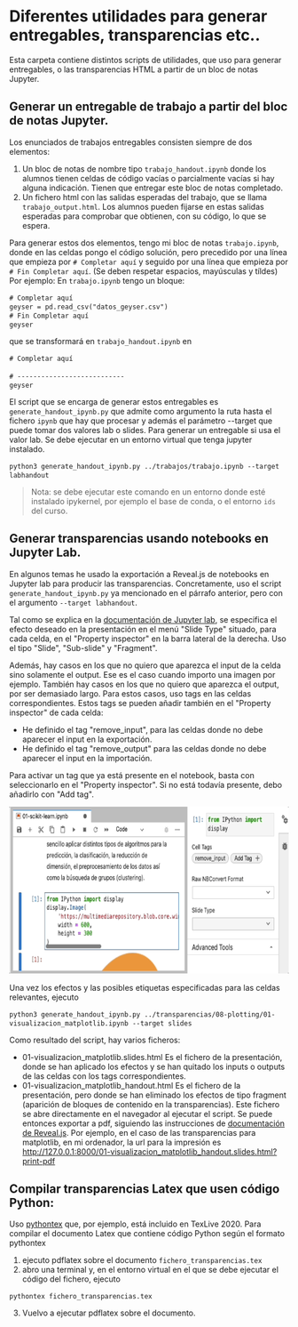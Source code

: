 # Diferentes utilidades para generar entregables, transparencias etc..
Esta carpeta contiene distintos scripts de utilidades, que uso para generar entregables, o las transparencias HTML a partir de un bloc de notas Jupyter.

## Generar un entregable de trabajo a partir del bloc de notas Jupyter.

Los enunciados de trabajos entregables consisten siempre de dos elementos:
1. Un bloc de notas de nombre tipo `trabajo_handout.ipynb` donde los alumnos tienen celdas de código vacías o parcialmente vacías si hay alguna indicación. Tienen que entregar este bloc de notas completado.
2. Un fichero html con las salidas esperadas del trabajo, que se llama `trabajo_output.html`. Los alumnos pueden fijarse en estas salidas esperadas para comprobar que obtienen, con su código, lo que se espera.

Para generar estos dos elementos, tengo mi bloc de notas `trabajo.ipynb`, donde en las celdas pongo el código solución, pero precedido por una línea que empieza por `# Completar aquí` y seguido por una línea que empieza por `# Fin Completar aquí`. (Se deben respetar espacios, mayúsculas y tíldes) 
Por ejemplo:
En `trabajo.ipynb` tengo un bloque:
```
# Completar aquí
geyser = pd.read_csv("datos_geyser.csv")
# Fin Completar aquí
geyser
```

que se transformará en `trabajo_handout.ipynb` en
```
# Completar aquí

# ---------------------------
geyser
```

El script que se encarga de generar estos entregables es `generate_handout_ipynb.py` que admite como argumento la ruta hasta el fichero `ipynb` que hay que procesar y además el parámetro --target que puede tomar dos valores lab o slides. Para generar un entregable si usa el valor lab.
Se debe ejecutar en un entorno virtual que tenga jupyter instalado.

```
python3 generate_handout_ipynb.py ../trabajos/trabajo.ipynb --target labhandout
```

> Nota: se debe ejecutar este comando en un entorno donde esté instalado ipykernel, por ejemplo el base de conda, o el entorno `ids` del curso.

## Generar transparencias usando notebooks en Jupyter Lab.

En algunos temas he usado la exportación a Reveal.js de notebooks en Jupyter lab para producir las transparencias. Concretamente, uso el script `generate_handout_ipynb.py` ya mencionado en el párrafo anterior, pero con el argumento `--target labhandout`.

Tal como se explica en la [documentación de Jupyter lab](https://jupyterlab.readthedocs.io/en/stable/user/export.html#reveal-js-slides), se especifica el efecto deseado en la presentación en el menú "Slide Type" situado, para cada celda, en el "Property inspector" en la barra lateral de la derecha. Uso el tipo "Slide", "Sub-slide" y "Fragment".

Además, hay casos en los que no quiero que aparezca el input de la celda sino solamente el output. Ese es el caso cuando importo una imagen por ejemplo. También hay casos en los que no quiero que aparezca el output, por ser demasiado largo. Para estos casos, uso tags en las celdas correspondientes. Estos tags se pueden añadir también en el "Property inspector" de cada celda:

- He definido el tag "remove_input", para las celdas donde no debe aparecer el input en la exportación.
- He definido el tag "remove_output" para las celdas donde no debe aparecer el input en la importación.

Para activar un tag que ya está presente en el notebook, basta con seleccionarlo en el "Property inspector". Si no está todavía presente, debo añadirlo con "Add tag".

<img src="figures/set_tags_notebook.gif" alt="Especificar tags en celdas de bloc de notas Jupyter" width="690" height="300"/>

Una vez los efectos y las posibles etiquetas especificadas para las celdas relevantes, ejecuto

```
python3 generate_handout_ipynb.py ../transparencias/08-plotting/01-visualizacion_matplotlib.ipynb --target slides
```

Como resultado del script, hay varios ficheros:
- 01-visualizacion_matplotlib.slides.html
Es el fichero de la presentación, donde se han aplicado los efectos y se han quitado los inputs o outputs de las celdas con los tags correspondientes.
- 01-visualizacion_matplotlib_handout.html
Es el fichero de la presentación, pero donde se han eliminado los efectos de tipo fragment (aparición de bloques de contenido en la transparencias).
Este fichero se abre directamente en el navegador al ejecutar el script. Se puede entonces exportar a pdf, siguiendo las instrucciones de [documentación de Reveal.js](https://revealjs.com/pdf-export/). Por ejemplo, en el caso de las transparencias para matplotlib, en mi ordenador, la url para la impresión es http://127.0.0.1:8000/01-visualizacion_matplotlib_handout.slides.html?print-pdf 

## Compilar transparencias Latex que usen código Python:

Uso [pythontex](https://www.ctan.org/pkg/pythontex) que, por ejemplo, está incluido en TexLive 2020. Para compilar el documento Latex que contiene código Python según el formato pythontex
1. ejecuto pdflatex sobre el documento `fichero_transparencias.tex`
2. abro una terminal y, en el entorno virtual en el que se debe ejecutar el código del fichero, ejecuto
``` 
pythontex fichero_transparencias.tex
```
3. Vuelvo a ejecutar pdflatex sobre el documento.
